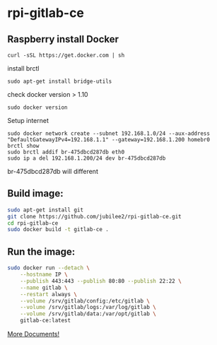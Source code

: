 # rpi-gitlab-ce

## Raspberry install Docker
```
curl -sSL https://get.docker.com | sh
```
install brctl
```
sudo apt-get install bridge-utils 
```

check docker version > 1.10
```
sudo docker version
```


Setup internet
```
sudo docker network create --subnet 192.168.1.0/24 --aux-address "DefaultGatewayIPv4=192.168.1.1" --gateway=192.168.1.200 homebr0
brctl show
sudo brctl addif br-475dbcd287db eth0
sudo ip a del 192.168.1.200/24 dev br-475dbcd287db
```
br-475dbcd287db will different

## Build image:
```bash
sudo apt-get install git 
git clone https://github.com/jubilee2/rpi-gitlab-ce.git
cd rpi-gitlab-ce
sudo docker build -t gitlab-ce .
```


## Run the image:
```bash
sudo docker run --detach \
    --hostname IP \
    --publish 443:443 --publish 80:80 --publish 22:22 \
    --name gitlab \
    --restart always \
    --volume /srv/gitlab/config:/etc/gitlab \
    --volume /srv/gitlab/logs:/var/log/gitlab \
    --volume /srv/gitlab/data:/var/opt/gitlab \
    gitlab-ce:latest
```

[More Documents!](https://docs.gitlab.com/omnibus/docker/)
